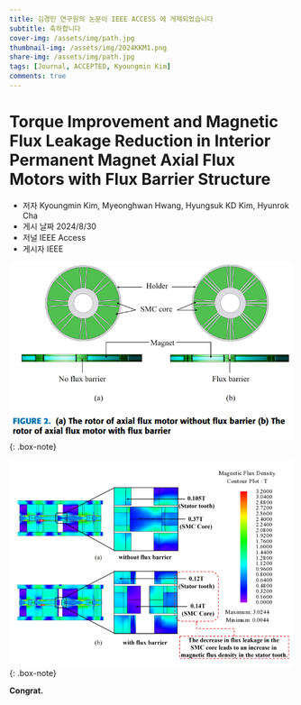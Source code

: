 ```yaml
---
title: 김경민 연구원의 논문이 IEEE ACCESS 에 게제되었습니다
subtitle: 축하합니다
cover-img: /assets/img/path.jpg
thumbnail-img: /assets/img/2024KKM1.png
share-img: /assets/img/path.jpg
tags: [Journal, ACCEPTED, Kyoungmin Kim]
comments: true
---
```


# Torque Improvement and Magnetic Flux Leakage Reduction in Interior Permanent Magnet Axial Flux Motors with Flux Barrier Structure
 - 저자 Kyoungmin Kim, Myeonghwan Hwang, Hyungsuk KD Kim, Hyunrok Cha
 - 게시 날짜 2024/8/30
 - 저널 IEEE Access 
 - 게시자 IEEE

![labpic](https://github.com/hrchalab/hrchalab.github.io/blob/master/assets/img/2024KKM1.png?raw=true)
{: .box-note}

![labpic](https://github.com/hrchalab/hrchalab.github.io/blob/master/assets/img/2024KKM2.png?raw=true)
{: .box-note}

**Congrat.**
